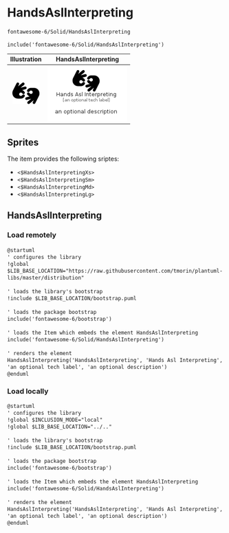 # HandsAslInterpreting


```text
fontawesome-6/Solid/HandsAslInterpreting
```

```text
include('fontawesome-6/Solid/HandsAslInterpreting')
```



| Illustration | HandsAslInterpreting |
| :---: | :---: |
| ![illustration for Illustration](../../fontawesome-6/Solid/HandsAslInterpreting.png) | ![illustration for HandsAslInterpreting](../../fontawesome-6/Solid/HandsAslInterpreting.Local.png) |



## Sprites
The item provides the following sriptes:

- `<$HandsAslInterpretingXs>`
- `<$HandsAslInterpretingSm>`
- `<$HandsAslInterpretingMd>`
- `<$HandsAslInterpretingLg>`





## HandsAslInterpreting

### Load remotely
```plantuml
@startuml
' configures the library
!global $LIB_BASE_LOCATION="https://raw.githubusercontent.com/tmorin/plantuml-libs/master/distribution"

' loads the library's bootstrap
!include $LIB_BASE_LOCATION/bootstrap.puml

' loads the package bootstrap
include('fontawesome-6/bootstrap')

' loads the Item which embeds the element HandsAslInterpreting
include('fontawesome-6/Solid/HandsAslInterpreting')

' renders the element
HandsAslInterpreting('HandsAslInterpreting', 'Hands Asl Interpreting', 'an optional tech label', 'an optional description')
@enduml
```

### Load locally
```plantuml
@startuml
' configures the library
!global $INCLUSION_MODE="local"
!global $LIB_BASE_LOCATION="../.."

' loads the library's bootstrap
!include $LIB_BASE_LOCATION/bootstrap.puml

' loads the package bootstrap
include('fontawesome-6/bootstrap')

' loads the Item which embeds the element HandsAslInterpreting
include('fontawesome-6/Solid/HandsAslInterpreting')

' renders the element
HandsAslInterpreting('HandsAslInterpreting', 'Hands Asl Interpreting', 'an optional tech label', 'an optional description')
@enduml
```

